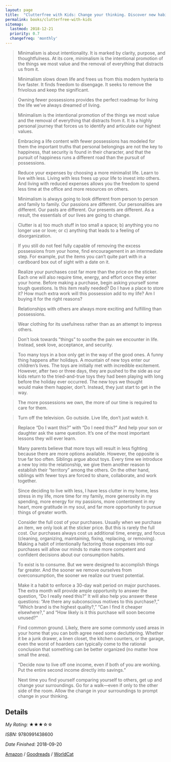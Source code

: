 ```yaml
---
layout: page
title:  "Clutterfree with Kids: Change your thinking. Discover new habits. Free your home. by Joshua Becker"
permalink: books/clutterfree-with-kids
sitemap:
  lastmod: 2018-12-21
  priority: 0.7
  changefreq: 'monthly'
---
```


>Minimalism is about intentionality. It is marked by clarity, purpose, and thoughtfulness. At its core, minimalism is the intentional promotion of the things we most value and the removal of everything that distracts us from it.


>Minimalism slows down life and frees us from this modern hysteria to live faster. It finds freedom to disengage. It seeks to remove the frivolous and keep the significant.

>Owning fewer possessions provides the perfect roadmap for living the life we’ve always dreamed of living.

>Minimalism is the intentional promotion of the things we most value and the removal of everything that distracts from it. It is a highly personal journey that forces us to identify and articulate our highest values.

>Embracing a life content with fewer possessions has modeled for them the important truths that personal belongings are not the key to happiness, that security is found in their character, and that the pursuit of happiness runs a different road than the pursuit of possessions.

>Reduce your expenses by choosing a more minimalist life. Learn to live with less. Living with less frees up your life to invest into others. And living with reduced expenses allows you the freedom to spend less time at the office and more resources on others.

>Minimalism is always going to look different from person to person and family to family. Our passions are different. Our personalities are different. Our pasts are different. Our presents are different. As a result, the essentials of our lives are going to change.

>Clutter is a) too much stuff in too small a space; b) anything you no longer use or love; or c) anything that leads to a feeling of disorganization.

>If you still do not feel fully capable of removing the excess possessions from your home, find encouragement in an intermediate step. For example, put the items you can’t quite part with in a cardboard box out of sight with a date on it.

>Realize your purchases cost far more than the price on the sticker. Each one will also require time, energy, and effort once they enter your home. Before making a purchase, begin asking yourself some tough questions. Is this item really needed? Do I have a place to store it? How much extra work will this possession add to my life? Am I buying it for the right reasons?

>Relationships with others are always more exciting and fulfilling than possessions.

>Wear clothing for its usefulness rather than as an attempt to impress others.

>Don’t look towards ”things” to soothe the pain we encounter in life. Instead, seek love, acceptance, and security.

>Too many toys in a box only get in the way of the good ones. A funny thing happens after holidays. A mountain of new toys enter our children’s lives. The toys are initially met with incredible excitement. However, after two or three days, they are pushed to the side as our kids return to the tried-and-true toys they had been playing with long before the holiday ever occurred. The new toys we thought would make them happier, don’t. Instead, they just start to get in the way.

>The more possessions we own, the more of our time is required to care for them.

>Turn off the television. Go outside. Live life, don’t just watch it.

>Replace “Do I want this?” with “Do I need this?” And help your son or daughter ask the same question. It’s one of the most important lessons they will ever learn.

>Many parents believe that more toys will result in less fighting because there are more options available. However, the opposite is true far too often. Siblings argue about toys. Every time we introduce a new toy into the relationship, we give them another reason to establish their “territory” among the others. On the other hand, siblings with fewer toys are forced to share, collaborate, and work together.

>Since deciding to live with less, I have less clutter in my home, less stress in my life, more time for my family, more generosity in my spending, more energy for my passions, more contentment in my heart, more gratitude in my soul, and far more opportunity to pursue things of greater worth.

>Consider the full cost of your purchases. Usually when we purchase an item, we only look at the sticker price. But this is rarely the full cost. Our purchases always cost us additional time, energy, and focus (cleaning, organizing, maintaining, fixing, replacing, or removing). Making a habit of intentionally factoring those expenses into our purchases will allow our minds to make more competent and confident decisions about our consumption habits.

>To exist is to consume. But we were designed to accomplish things far greater. And the sooner we remove ourselves from overconsumption, the sooner we realize our truest potential.

>Make it a habit to enforce a 30-day wait period on major purchases. The extra month will provide ample opportunity to answer the question, “Do I really need this?” It will also help you answer these questions: “Are there any subconscious motives to this purchase?,” “Which brand is the highest quality?,” “Can I find it cheaper elsewhere?,” and “How likely is it this purchase will soon become unused?”

>Find common ground. Likely, there are some commonly used areas in your home that you can both agree need some decluttering. Whether it be a junk drawer, a linen closet, the kitchen counters, or the garage, even the worst of hoarders can typically come to the rational conclusion that something can be better organized (no matter how small the area).

>“Decide now to live off one income, even if both of you are working. Put the entire second income directly into savings.”

>Next time you find yourself comparing yourself to others, get up and change your surroundings. Go for a walk—even if only to the other side of the room. Allow the change in your surroundings to prompt change in your thinking.

## Details

*My Rating:* ★★★☆☆

*ISBN:* 9780991438600

*Date Finished:* 2018-09-20

[Amazon](https://www.amazon.com/dp/B00HYNJKCU) / [Goodreads](https://www.goodreads.com/book/show/20618993) / [WorldCat](https://www.worldcat.org/oclc/869914663)